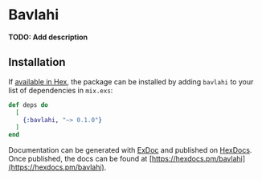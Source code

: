 # Bavlahi

**TODO: Add description**

## Installation

If [available in Hex](https://hex.pm/docs/publish), the package can be installed
by adding `bavlahi` to your list of dependencies in `mix.exs`:

```elixir
def deps do
  [
    {:bavlahi, "~> 0.1.0"}
  ]
end
```

Documentation can be generated with [ExDoc](https://github.com/elixir-lang/ex_doc)
and published on [HexDocs](https://hexdocs.pm). Once published, the docs can
be found at [https://hexdocs.pm/bavlahi](https://hexdocs.pm/bavlahi).

